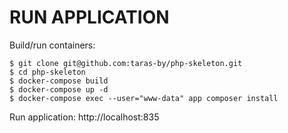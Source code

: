 # RUN APPLICATION

Build/run containers:

    $ git clone git@github.com:taras-by/php-skeleton.git
    $ cd php-skeleton
    $ docker-compose build
    $ docker-compose up -d 
    $ docker-compose exec --user="www-data" app composer install

Run application: http://localhost:835
    